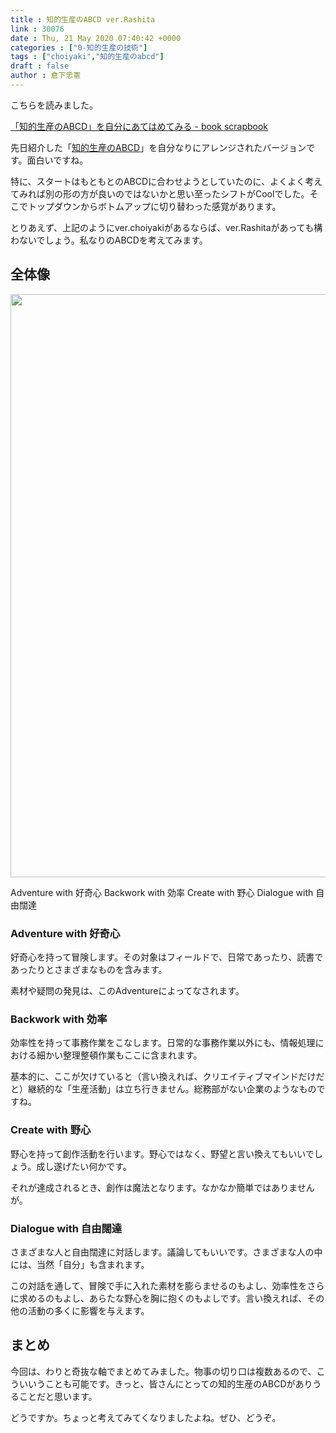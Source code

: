 ```yaml
---
title : 知的生産のABCD ver.Rashita
link : 30076
date : Thu, 21 May 2020 07:40:42 +0000
categories : ["0-知的生産の技術"]
tags : ["choiyaki","知的生産のabcd"]
draft : false
author : 倉下忠憲
---
```


こちらを読みました。

<a href="https://scrapbox.io/choiyaki-hondana/%E3%80%8C%E7%9F%A5%E7%9A%84%E7%94%9F%E7%94%A3%E3%81%AEABCD%E3%80%8D%E3%82%92%E8%87%AA%E5%88%86%E3%81%AB%E3%81%82%E3%81%A6%E3%81%AF%E3%82%81%E3%81%A6%E3%81%BF%E3%82%8B#5ec451fe95a7c30000a21d76">「知的生産のABCD」を自分にあてはめてみる - book scrapbook</a>

先日紹介した「<a href="https://rashita.net/blog/?p=30069">知的生産のABCD</a>」を自分なりにアレンジされたバージョンです。面白いですね。

特に、スタートはもともとのABCDに合わせようとしていたのに、よくよく考えてみれば別の形の方が良いのではないかと思い至ったシフトがCoolでした。そこでトップダウンからボトムアップに切り替わった感覚があります。

とりあえず、上記のようにver.choiyakiがあるならば、ver.Rashitaがあっても構わないでしょう。私なりのABCDを考えてみます。

<h2>全体像</h2>

<a href="https://rashita.net/blog/?attachment_id=30077" rel="attachment wp-att-30077"><img src="https://rashita.net/blog/wp-content/uploads/2020/05/368C16A3-1748-4327-8447-B0FF3863C59D-700x933.jpg" alt="" width="700" height="933" class="alignnone size-large wp-image-30077" /></a>

Adventure with 好奇心
Backwork with 効率
Create with 野心
Dialogue with 自由闊達

<h3> Adventure with 好奇心 </h3>

好奇心を持って冒険します。その対象はフィールドで、日常であったり、読書であったりとさまざまなものを含みます。

素材や疑問の発見は、このAdventureによってなされます。

<h3> Backwork with 効率</h3>

効率性を持って事務作業をこなします。日常的な事務作業以外にも、情報処理における細かい整理整頓作業もここに含まれます。

基本的に、ここが欠けていると（言い換えれば、クリエイティブマインドだけだと）継続的な「生産活動」は立ち行きません。総務部がない企業のようなものですね。

<h3> Create with 野心</h3>

野心を持って創作活動を行います。野心ではなく、野望と言い換えてもいいでしょう。成し遂げたい何かです。

それが達成されるとき、創作は魔法となります。なかなか簡単ではありませんが。

<h3> Dialogue with 自由闊達</h3>

さまざまな人と自由闊達に対話します。議論してもいいです。さまざまな人の中には、当然「自分」も含まれます。

この対話を通して、冒険で手に入れた素材を膨らませるのもよし、効率性をさらに求めるのもよし、あらたな野心を胸に抱くのもよしです。言い換えれば、その他の活動の多くに影響を与えます。

<h2>まとめ</h2>

今回は、わりと奇抜な軸でまとめてみました。物事の切り口は複数あるので、こういいうことも可能です。きっと、皆さんにとっての知的生産のABCDがありうることだと思います。

どうですか。ちょっと考えてみてくなりましたよね。ぜひ、どうぞ。